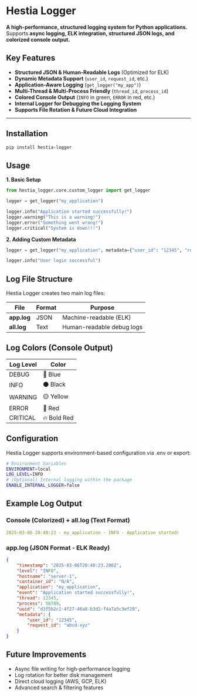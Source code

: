 # Hestia Logger 

**A high-performance, structured logging system for Python applications.**  
Supports **async logging, ELK integration, structured JSON logs, and colorized console output.**

## Key Features

- **Structured JSON & Human-Readable Logs** (Optimized for ELK)  
- **Dynamic Metadata Support** (`user_id`, `request_id`, etc.)  
- **Application-Aware Logging** (`get_logger("my_app")`)  
- **Multi-Thread & Multi-Process Friendly** (`thread_id`, `process_id`)  
- **Colored Console Output** (`INFO` in green, `ERROR` in red, etc.)  
- **Internal Logger for Debugging the Logging System**  
- **Supports File Rotation & Future Cloud Integration**  

---

##  Installation

```bash
pip install hestia-logger
```

##  Usage

**1. Basic Setup**

```python
from hestia_logger.core.custom_logger import get_logger

logger = get_logger("my_application")

logger.info("Application started successfully!")
logger.warning("This is a warning!")
logger.error("Something went wrong!")
logger.critical("System is down!!!")
```

**2. Adding Custom Metadata**

```python
logger = get_logger("my_application", metadata={"user_id": "12345", "request_id": "abcd-xyz"})

logger.info("User login successful")
```

## Log File Structure

Hestia Logger creates two main log files:


|File|	Format|	Purpose|
|---|---|---|
|**app.log**	|JSON	|Machine-readable (ELK)|
|**all.log**	|Text	|Human-readable debug logs|

## Log Colors (Console Output)

|Log Level|	Color|
|---|---|
|DEBUG|	🔵 Blue|
|INFO|	⚫ Black|
|WARNING|	🟡 Yellow|
|ERROR|	🔴 Red|
|CRITICAL|	🔥 Bold Red|

## Configuration

Hestia Logger supports environment-based configuration via .env or export:

```bash
# Environment Variables
ENVIRONMENT=local
LOG_LEVEL=INFO
# (Optional) Internal logging within the package
ENABLE_INTERNAL_LOGGER=false
```

## Example Log Output

### Console (Colorized) +  all.log (Text Format)
```yaml
2025-03-06 20:40:23 - my_application - INFO - Application started!
```

### app.log (JSON Format - ELK Ready)

```json
{
    "timestamp": "2025-03-06T20:40:23.286Z",
    "level": "INFO",
    "hostname": "server-1",
    "container_id": "N/A",
    "application": "my_application",
    "event": "Application started successfully!",
    "thread": 12345,
    "process": 56789,
    "uuid": "d3f5b2c1-4f27-46a8-b3d2-f4a7a5c3ef29",
    "metadata": {
        "user_id": "12345",
        "request_id": "abcd-xyz"
    }
}
```

## Future Improvements

- Async file writing for high-performance logging
- Log rotation for better disk management
- Direct cloud logging (AWS, GCP, ELK)
- Advanced search & filtering features
